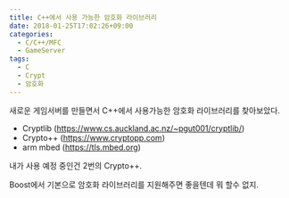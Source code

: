 ```yaml
---
title: C++에서 사용 가능한 암호화 라이브러리
date: 2018-01-25T17:02:26+09:00
categories:
  - C/C++/MFC
  - GameServer
tags:
  - C
  - Crypt
  - 암호화
---
```


새로운 게임서버를 만들면서 C++에서 사용가능한 암호화 라이브러리를 찾아보았다.

* Cryptlib (<https://www.cs.auckland.ac.nz/~pgut001/cryptlib/>)
* Crypto++ (<https://www.cryptopp.com>)
* arm mbed (<https://tls.mbed.org>)

내가 사용 예정 중인건 2번의 Crypto++.

Boost에서 기본으로 암호화 라이브러리를 지원해주면 좋을텐데 뭐 할수 없지.
